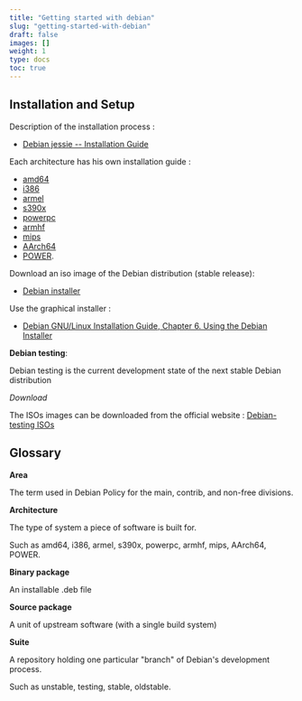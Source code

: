 ```yaml
---
title: "Getting started with debian"
slug: "getting-started-with-debian"
draft: false
images: []
weight: 1
type: docs
toc: true
---
```


## Installation and Setup
Description of the installation process :

 - [Debian jessie -- Installation Guide](https://www.debian.org/releases/stable/installmanual)

Each architecture has his own installation guide :
 - [amd64](https://www.debian.org/releases/stable/amd64/)
 - [i386](https://www.debian.org/releases/stable/i386/)
 - [armel](https://www.debian.org/releases/stable/armel/)
 - [s390x](https://www.debian.org/releases/stable/s390x/)
 - [powerpc](https://www.debian.org/releases/stable/powerpc/)
 - [armhf](https://www.debian.org/releases/stable/armhf/)
 - [mips](https://www.debian.org/releases/stable/mipsel/)
 - [AArch64](https://www.debian.org/releases/stable/arm64/)
 - [POWER](https://www.debian.org/releases/stable/ppc64el/).

Download an iso image of the Debian distribution (stable release):

 - [Debian installer](https://www.debian.org/releases/stable/debian-installer/)

Use the graphical installer :

 - [Debian GNU/Linux Installation Guide, Chapter 6. Using the Debian Installer](https://www.debian.org/releases/stable/amd64/ch06.html.en)

**Debian testing**:

Debian testing is the current development state of the next stable Debian distribution

*Download*

The ISOs images can be downloaded from the official website : [Debian-testing ISOs][1]




  [1]: http://cdimage.debian.org/cdimage/weekly-builds/

## Glossary
**Area**

The term used in Debian Policy for the main, contrib, and non-free divisions.

**Architecture**

The type of system a piece of software is built for.

Such as amd64, i386, armel, s390x, powerpc, armhf, mips, AArch64, POWER.

**Binary package**

An installable .deb file

**Source package**

A unit of upstream software (with a single build system)

**Suite**

A repository holding one particular "branch" of Debian's development process.

Such as unstable, testing, stable, oldstable. 


